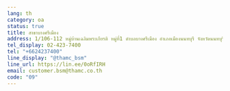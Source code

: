 ```yaml
---
lang: th
category: oa
status: true
title: สาขาบางศรีเมือง
address: 1/106-112 หมู่บ้านเฉลิมพระเกียรติ หมู่ที่1 ตำบลบางศรีเมือง อำเภอเมืองนนทบุรี จังหวัดนนทบุรี 1000
tel_display: 02-423-7400
tel: "+6624237400"
line_display: "@thamc_bsm"
line_url: https://lin.ee/0oRfIRH
email: customer.bsm@thamc.co.th
code: "09"
---
```

